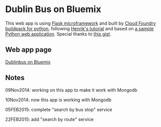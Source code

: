 Dublin Bus on Bluemix
=============================

This web app is using [Flask microframework](http://flask.pocoo.org/) and built by [Cloud Foundry buildpack for python](https://github.com/cf-buildpacks/compile-extensions.git), following [Henrik's tutorial](http://blog.4loeser.net/2014/06/some-fun-with-bluemix-cloud-foundry.html) and based on [a sample Python web application](https://github.com/michaljemala/hello-python). Special thanks to [this gist](https://gist.github.com/lucasmcastro/9654941).

Web app page
-----------------------
[Dublinbus on Bluemix](http://dublin-bus.mybluemix.net/stopid/262)

Notes
-----
09Nov2014: working on this app to make it work with Mongodb

10Nov2014: now this app is working with Mongodb

05FEB2015: complete "search by bus stop" service

22FEB2015: add "search by route" service
